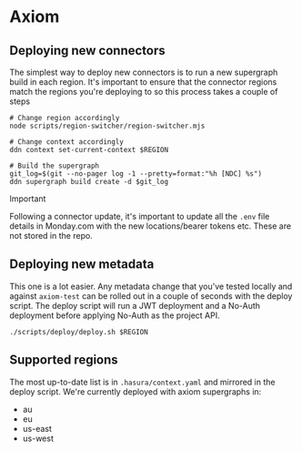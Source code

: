 Axiom
=

Deploying new connectors
-

The simplest way to deploy new connectors is to run a new supergraph build in each region. It's important to ensure that the connector regions match the regions you're deploying to so this process takes a couple of steps

```
# Change region accordingly
node scripts/region-switcher/region-switcher.mjs

# Change context accordingly
ddn context set-current-context $REGION

# Build the supergraph
git_log=$(git --no-pager log -1 --pretty=format:"%h [NDC] %s")
ddn supergraph build create -d $git_log
```

> [!IMPORTANT]  
> Following a connector update, it's important to update all the `.env` file details in Monday.com with the new locations/bearer tokens etc. These are not stored in the repo.

Deploying new metadata
-

This one is a lot easier. Any metadata change that you've tested locally and against `axiom-test` can be rolled out in a couple of seconds with the deploy script. The deploy script will run a JWT deployment and a No-Auth deployment before applying No-Auth as the project API.

```
./scripts/deploy/deploy.sh $REGION
```

Supported regions
-

The most up-to-date list is in `.hasura/context.yaml` and mirrored in the deploy script. We're currently deployed with axiom supergraphs in:
- au
- eu
- us-east
- us-west